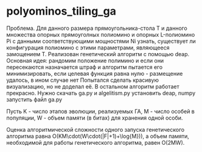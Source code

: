 # polyominos_tiling_ga
Проблема. Для данного размера прямоугольника-стола T и данного множества опорных прямоуголных полиомино и опорных L-полиомино Pi с данными соответствующими мощностями Ni узнать, существует ли конфигурация полиомино с этими параметрами, являющееся замощением T.
Реализован генетический алгоритм с помощью deap. Основная идея: рандомим положение полимино и если они пересекаются назначается штраф и алгоритм пытается его минимизировать, если целевая функция равна нулю - размещение удалось, в ином случае нет
Попытался сделать красивую визуализацию, но не доделал её. В остальном алгоритм работает прекрасно. Нужно скачать ga.py и algelitism.py установить deap, numpy запустить файл ga.py 

Пусть K - число этапов эволюции, реализуемых ГА, M - число особей в популяции, W - объем памяти (в битах) для хранения одной особи.

Оценка алгоритмической сложности одного запуска генетического алгоритма равна O(KM\cdot(W\cdot(|F|+1)+\log{M})), а объем памяти, необходимой для работы генетического алгоритма, равен O(2MW).
